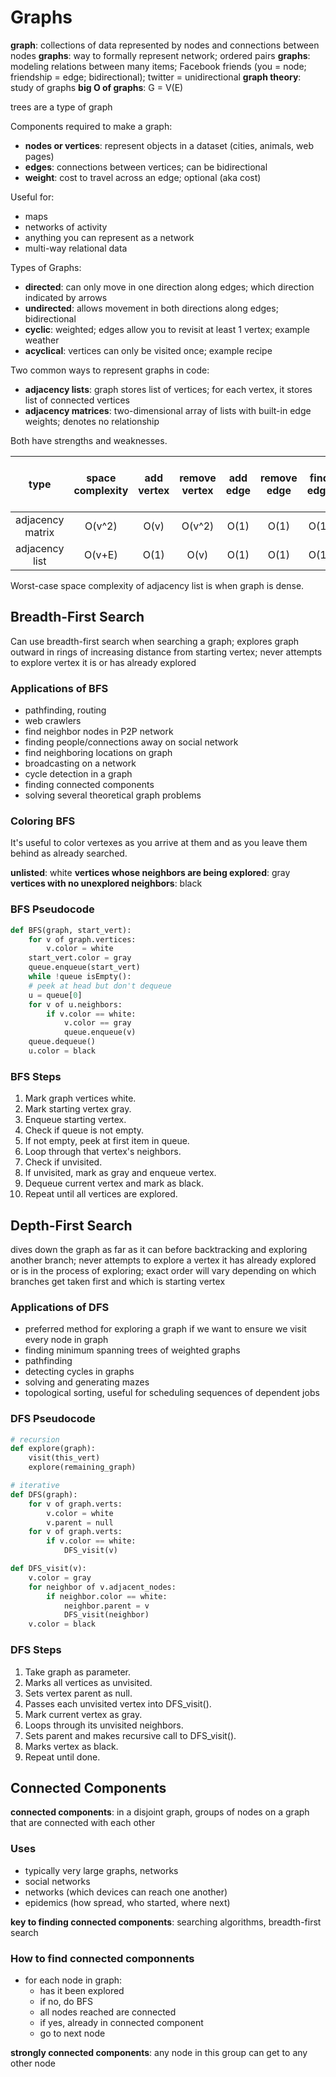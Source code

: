 # Graphs

**graph**:  collections of data represented by nodes and connections between nodes
**graphs**:  way to formally represent network; ordered pairs
**graphs**:  modeling relations between many items; Facebook friends (you = node; friendship = edge; bidirectional); twitter = unidirectional
**graph theory**:  study of graphs
**big O of graphs**:  G = V(E)


trees are a type of graph

Components required to make a graph:

- **nodes or vertices**:  represent objects in a dataset (cities, animals, web pages)
- **edges**:  connections between vertices; can be bidirectional
- **weight**:  cost to travel across an edge; optional (aka cost)

Useful for:

- maps
- networks of activity
- anything you can represent as a network
- multi-way relational data

Types of Graphs:

- **directed**:  can only move in one direction along edges; which direction indicated by arrows
- **undirected**:  allows movement in both directions along edges; bidirectional
- **cyclic**:  weighted; edges allow you to revisit at least 1 vertex; example weather
- **acyclical**:  vertices can only be visited once; example recipe

Two common ways to represent graphs in code:

- **adjacency lists**:  graph stores list of vertices; for each vertex, it stores list of connected vertices
- **adjacency matrices**:  two-dimensional array of lists with built-in edge weights; denotes no relationship

Both have strengths and weaknesses.

| type | space complexity | add vertex | remove vertex | add edge | remove edge | find edge | get all edges from vertex |
|:----:|:----------------:|:----------:|:-------------:|:--------:|:-----------:|:---------:|:-------------------------:|
| adjacency matrix | O(v^2) | O(v) | O(v^2) | O(1) | O(1) | O(1) | O(v) |
| adjacency list | O(v+E) | O(1) | O(v) | O(1) | O(1) | O(1) | O(1) |

Worst-case space complexity of adjacency list is when graph is dense.

## Breadth-First Search

Can use breadth-first search when searching a graph; explores graph outward in rings of increasing distance from starting vertex; never attempts to explore vertex it is or has already explored

### Applications of BFS

- pathfinding, routing
- web crawlers
- find neighbor nodes in P2P network
- finding people/connections away on social network
- find neighboring locations on graph
- broadcasting on a network
- cycle detection in a graph
- finding connected components
- solving several theoretical graph problems

### Coloring BFS

It's useful to color vertexes as you arrive at them and as you leave them behind as already searched.

**unlisted**:  white
**vertices whose neighbors are being explored**:  gray
**vertices with no unexplored neighbors**:  black

### BFS Pseudocode

```python
def BFS(graph, start_vert):
    for v of graph.vertices:
        v.color = white
    start_vert.color = gray
    queue.enqueue(start_vert)
    while !queue isEmpty():
    # peek at head but don't dequeue
    u = queue[0]
    for v of u.neighbors:
        if v.color == white:
            v.color == gray
            queue.enqueue(v)
    queue.dequeue()
    u.color = black
```

### BFS Steps

1. Mark graph vertices white.
2. Mark starting vertex gray.
3. Enqueue starting vertex.
4. Check if queue is not empty.
5. If not empty, peek at first item in queue.
6. Loop through that vertex's neighbors.
7. Check if unvisited.
8. If unvisited, mark as gray and enqueue vertex.
9. Dequeue current vertex and mark as black.
10. Repeat until all vertices are explored.

## Depth-First Search

dives down the graph as far as it can before backtracking and exploring another branch; never attempts to explore a vertex it has already explored or is in the process of exploring; exact order will vary depending on which branches get taken first and which is starting vertex

### Applications of DFS

- preferred method for exploring a graph if we want to ensure we visit every node in graph
- finding minimum spanning trees of weighted graphs
- pathfinding
- detecting cycles in graphs
- solving and generating mazes
- topological sorting, useful for scheduling sequences of dependent jobs

### DFS Pseudocode

```python
# recursion
def explore(graph):
    visit(this_vert)
    explore(remaining_graph)
```

```python
# iterative
def DFS(graph):
    for v of graph.verts:
        v.color = white
        v.parent = null
    for v of graph.verts:
        if v.color == white:
            DFS_visit(v)

def DFS_visit(v):
    v.color = gray
    for neighbor of v.adjacent_nodes:
        if neighbor.color == white:
            neighbor.parent = v
            DFS_visit(neighbor)
    v.color = black
```

### DFS Steps

1. Take graph as parameter.
2. Marks all vertices as unvisited.
3. Sets vertex parent as null.
4. Passes each unvisited vertex into DFS_visit().
5. Mark current vertex as gray.
6. Loops through its unvisited neighbors.
7. Sets parent and makes recursive call to DFS_visit().
8. Marks vertex as black.
9. Repeat until done.

## Connected Components

**connected components**:  in a disjoint graph, groups of nodes on a graph that are connected with each other

### Uses

- typically very large graphs, networks
- social networks
- networks (which devices can reach one another)
- epidemics (how spread, who started, where next)

**key to finding connected components**:  searching algorithms, breadth-first search

### How to find connected componnents

- for each node in graph:
  - has it been explored
  - if no, do BFS
  - all nodes reached are connected
  - if yes, already in connected component
  - go to next node

**strongly connected components**:  any node in this group can get to any other node

